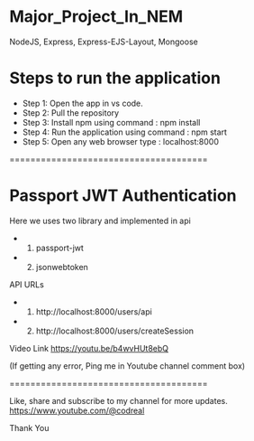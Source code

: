 # Major_Project_In_NEM

NodeJS, Express, Express-EJS-Layout, Mongoose

# Steps to run the application

- Step 1: Open the app in vs code. 
- Step 2: Pull the repository
- Step 3: Install npm using command : npm install
- Step 4: Run the application using command : npm start 
- Step 5: Open any web browser type : localhost:8000

======================================

# Passport JWT Authentication

Here we uses two library and implemented in api
- 1. passport-jwt
- 2. jsonwebtoken

API URLs

- 1. http://localhost:8000/users/api
- 2. http://localhost:8000/users/createSession

Video Link https://youtu.be/b4wvHUt8ebQ

(If getting any error, Ping me in Youtube channel comment box)

======================================

Like, share and subscribe to my channel for more updates.
https://www.youtube.com/@codreal

Thank You
